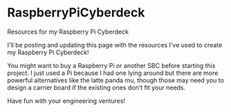 # RaspberryPiCyberdeck
Resources for my Raspberry Pi Cyberdeck

I'll be posting and updating this page with the resources I've used to create my Raspberry Pi Cyberdeck!

You might want to buy a Raspberry Pi or another SBC before starting this project. I just used a Pi because I had one lying around but there are more powerful alternatives like the latte panda mu, though those may need you to design a carrier board if the existing ones don't fit your needs.

Have fun with your engineering ventures!
